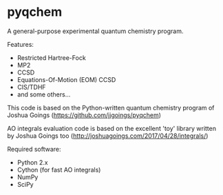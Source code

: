 # pyqchem

A general-purpose experimental quantum chemistry program.

Features:
<ul>
<li>Restricted Hartree-Fock</li>
<li>MP2</li>
<li>CCSD</li>
<li>Equations-Of-Motion (EOM) CCSD</li>
<li>CIS/TDHF</li>
<li>and some others...</li>
</ul>

This code is based on the Python-written quantum chemistry program of Joshua Goings (https://github.com/jjgoings/pyqchem)

AO integrals evaluation code is based on the excellent 'toy' library written by Joshua Goings too (http://joshuagoings.com/2017/04/28/integrals/)

Required software:
<ul>
  <li>Python 2.x</li>
  <li>Cython (for fast AO integrals)</li>
  <li>NumPy</li>
  <li>SciPy</li>
</ul>

